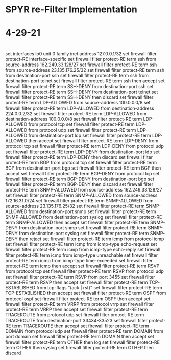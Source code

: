 # SPYR re-Filter Implementation
# 4-29-21
#
set interfaces lo0 unit 0 family inet address 127.0.0.1/32
set firewall filter protect-RE interface-specific
set firewall filter protect-RE term ssh from source-address 162.249.33.128/27
set firewall filter protect-RE term ssh from source-address 23.135.176.25/32
set firewall filter protect-RE term ssh from destination-port ssh
set firewall filter protect-RE term ssh from destination-port telnet
set firewall filter protect-RE term ssh then accept
set firewall filter protect-RE term SSH-DENY from destination-port ssh
set firewall filter protect-RE term SSH-DENY from destination-port telnet
set firewall filter protect-RE term SSH-DENY then discard
set firewall filter protect-RE term LDP-ALLOWED from source-address 100.0.0.0/8
set firewall filter protect-RE term LDP-ALLOWED from destination-address 224.0.0.2/32
set firewall filter protect-RE term LDP-ALLOWED from destination-address 100.0.0.0/8
set firewall filter protect-RE term LDP-ALLOWED from protocol tcp
set firewall filter protect-RE term LDP-ALLOWED from protocol udp
set firewall filter protect-RE term LDP-ALLOWED from destination-port ldp
set firewall filter protect-RE term LDP-ALLOWED then accept
set firewall filter protect-RE term LDP-DENY from protocol tcp
set firewall filter protect-RE term LDP-DENY from protocol udp
set firewall filter protect-RE term LDP-DENY from destination-port ldp
set firewall filter protect-RE term LDP-DENY then discard
set firewall filter protect-RE term BGP from protocol tcp
set firewall filter protect-RE term BGP from destination-port bgp
set firewall filter protect-RE term BGP then accept
set firewall filter protect-RE term BGP-DENY from protocol tcp
set firewall filter protect-RE term BGP-DENY from destination-port bgp
set firewall filter protect-RE term BGP-DENY then discard
set firewall filter protect-RE term SNMP-ALLOWED from source-address 162.249.33.128/27
set firewall filter protect-RE term SNMP-ALLOWED from source-address 172.16.31.0/24
set firewall filter protect-RE term SNMP-ALLOWED from source-address 23.135.176.25/32
set firewall filter protect-RE term SNMP-ALLOWED from destination-port snmp
set firewall filter protect-RE term SNMP-ALLOWED from destination-port syslog
set firewall filter protect-RE term SNMP-ALLOWED then accept
set firewall filter protect-RE term SNMP-DENY from destination-port snmp
set firewall filter protect-RE term SNMP-DENY from destination-port syslog
set firewall filter protect-RE term SNMP-DENY then reject
set firewall filter protect-RE term icmp from protocol icmp
set firewall filter protect-RE term icmp from icmp-type echo-request
set firewall filter protect-RE term icmp from icmp-type echo-reply
set firewall filter protect-RE term icmp from icmp-type unreachable
set firewall filter protect-RE term icmp from icmp-type time-exceeded
set firewall filter protect-RE term icmp then accept
set firewall filter protect-RE term RSVP from protocol tcp
set firewall filter protect-RE term RSVP from protocol udp
set firewall filter protect-RE term RSVP from port 3455
set firewall filter protect-RE term RSVP then accept
set firewall filter protect-RE term TCP-ESTABLISHED from tcp-flags "(ack | rst)"
set firewall filter protect-RE term TCP-ESTABLISHED then accept
set firewall filter protect-RE term OSPF from protocol ospf
set firewall filter protect-RE term OSPF then accept
set firewall filter protect-RE term VRRP from protocol vrrp
set firewall filter protect-RE term VRRP then accept
set firewall filter protect-RE term TRACEROUTE from protocol udp
set firewall filter protect-RE term TRACEROUTE from destination-port 33434-33523
set firewall filter protect-RE term TRACEROUTE then accept
set firewall filter protect-RE term DOMAIN from protocol udp
set firewall filter protect-RE term DOMAIN from port domain
set firewall filter protect-RE term DOMAIN then accept
set firewall filter protect-RE term OTHER then log
set firewall filter protect-RE term OTHER then syslog
set firewall filter protect-RE term OTHER then discard
####
